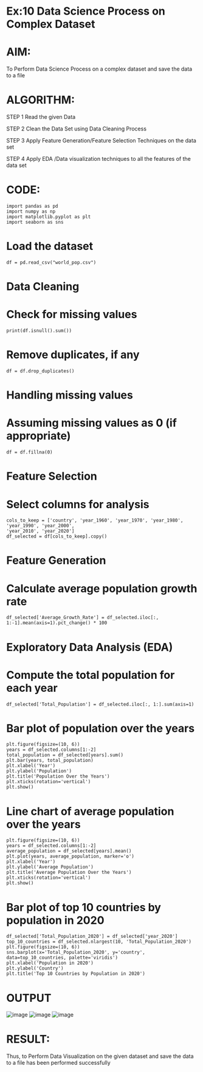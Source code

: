 # Ex:10 Data Science Process on Complex Dataset

# AIM:
To Perform Data Science Process on a complex dataset and save the data to a file
# ALGORITHM:
STEP 1 Read the given Data

STEP 2 Clean the Data Set using Data Cleaning Process

STEP 3 Apply Feature Generation/Feature Selection Techniques on the data set

STEP 4 Apply EDA /Data visualization techniques to all the features of the data set

# CODE:
```
import pandas as pd
import numpy as np
import matplotlib.pyplot as plt
import seaborn as sns
```
# Load the dataset
```
df = pd.read_csv("world_pop.csv")
```
# Data Cleaning
# Check for missing values
```
print(df.isnull().sum())
```
# Remove duplicates, if any
```
df = df.drop_duplicates()
```
# Handling missing values
# Assuming missing values as 0 (if appropriate)
```
df = df.fillna(0)
```
# Feature Selection
# Select columns for analysis
```
cols_to_keep = ['country', 'year_1960', 'year_1970', 'year_1980', 'year_1990', 'year_2000',
'year_2010', 'year_2020']
df_selected = df[cols_to_keep].copy()
```
# Feature Generation
# Calculate average population growth rate
```
df_selected['Average_Growth_Rate'] = df_selected.iloc[:, 1:-1].mean(axis=1).pct_change() * 100
```
# Exploratory Data Analysis (EDA)
# Compute the total population for each year
```
df_selected['Total_Population'] = df_selected.iloc[:, 1:].sum(axis=1)
```
# Bar plot of population over the years
```
plt.figure(figsize=(10, 6))
years = df_selected.columns[1:-2]
total_population = df_selected[years].sum()
plt.bar(years, total_population)
plt.xlabel('Year')
plt.ylabel('Population')
plt.title('Population Over the Years')
plt.xticks(rotation='vertical')
plt.show()
```
# Line chart of average population over the years
```
plt.figure(figsize=(10, 6))
years = df_selected.columns[1:-2]
average_population = df_selected[years].mean()
plt.plot(years, average_population, marker='o')
plt.xlabel('Year')
plt.ylabel('Average Population')
plt.title('Average Population Over the Years')
plt.xticks(rotation='vertical')
plt.show()
```
# Bar plot of top 10 countries by population in 2020
```
df_selected['Total_Population_2020'] = df_selected['year_2020']
top_10_countries = df_selected.nlargest(10, 'Total_Population_2020')
plt.figure(figsize=(10, 6))
sns.barplot(x='Total_Population_2020', y='country', data=top_10_countries, palette='viridis')
plt.xlabel('Population in 2020')
plt.ylabel('Country')
plt.title('Top 10 Countries by Population in 2020')
```

# OUTPUT
![image](https://github.com/skiruthika648/skiruthika648/assets/128348968/f9e5a604-c58e-4b62-8813-2c711d0def0b)
![image](https://github.com/skiruthika648/skiruthika648/assets/128348968/6f1db0f2-200d-4a4b-8c67-681dcc832d18)
![image](https://github.com/skiruthika648/skiruthika648/assets/128348968/0f3a338c-316a-4a75-9189-f525d7b599a9)

# RESULT:
Thus, to Perform Data Visualization on the given dataset and save the data to a file has been
performed successfully
